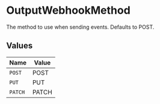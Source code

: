 # OutputWebhookMethod

The method to use when sending events. Defaults to POST.


## Values

| Name    | Value   |
| ------- | ------- |
| `POST`  | POST    |
| `PUT`   | PUT     |
| `PATCH` | PATCH   |